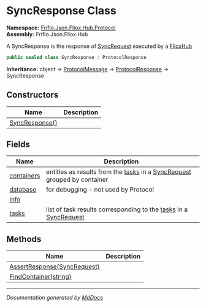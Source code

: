 ﻿<!--  
  <auto-generated>   
    The contents of this file were generated by a tool.  
    Changes to this file may be list if the file is regenerated  
  </auto-generated>   
-->

# SyncResponse Class

**Namespace:** [Friflo.Json.Fliox.Hub.Protocol](../index.md)  
**Assembly:** Friflo.Json.Fliox.Hub

A SyncResponse is the response of [SyncRequest](../SyncRequest/index.md) executed by a [FlioxHub](../../Host/FlioxHub/index.md)

```csharp
public sealed class SyncResponse : ProtocolResponse
```

**Inheritance:** object → [ProtocolMessage](../ProtocolMessage/index.md) → [ProtocolResponse](../ProtocolResponse/index.md) → SyncResponse

## Constructors

| Name                                    | Description |
| --------------------------------------- | ----------- |
| [SyncResponse()](constructors/index.md) |             |

## Fields

| Name                               | Description                                                                                                                                      |
| ---------------------------------- | ------------------------------------------------------------------------------------------------------------------------------------------------ |
| [containers](fields/containers.md) | entities as results from the [tasks](../SyncRequest/fields/tasks.md) in a [SyncRequest](../SyncRequest/index.md)            grouped by container |
| [database](fields/database.md)     | for debugging \- not used by Protocol                                                                                                            |
| [info](fields/info.md)             |                                                                                                                                                  |
| [tasks](fields/tasks.md)           | list of task results corresponding to the [tasks](../SyncRequest/fields/tasks.md) in a [SyncRequest](../SyncRequest/index.md)                    |

## Methods

| Name                                                     | Description |
| -------------------------------------------------------- | ----------- |
| [AssertResponse(SyncRequest)](methods/AssertResponse.md) |             |
| [FindContainer(string)](methods/FindContainer.md)        |             |

___

*Documentation generated by [MdDocs](https://github.com/ap0llo/mddocs)*

